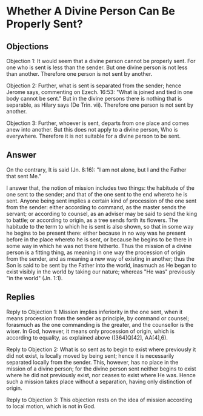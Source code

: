 # Whether A Divine Person Can Be Properly Sent?

## Objections

Objection 1: It would seem that a divine person cannot be properly sent. For one who is sent is less than the sender. But one divine person is not less than another. Therefore one person is not sent by another.

Objection 2: Further, what is sent is separated from the sender; hence Jerome says, commenting on Ezech. 16:53: "What is joined and tied in one body cannot be sent." But in the divine persons there is nothing that is separable, as Hilary says (De Trin. vii). Therefore one person is not sent by another.

Objection 3: Further, whoever is sent, departs from one place and comes anew into another. But this does not apply to a divine person, Who is everywhere. Therefore it is not suitable for a divine person to be sent.

## Answer

On the contrary, It is said (Jn. 8:16): "I am not alone, but I and the Father that sent Me."

I answer that, the notion of mission includes two things: the habitude of the one sent to the sender; and that of the one sent to the end whereto he is sent. Anyone being sent implies a certain kind of procession of the one sent from the sender: either according to command, as the master sends the servant; or according to counsel, as an adviser may be said to send the king to battle; or according to origin, as a tree sends forth its flowers. The habitude to the term to which he is sent is also shown, so that in some way he begins to be present there: either because in no way was he present before in the place whereto he is sent, or because he begins to be there in some way in which he was not there hitherto. Thus the mission of a divine person is a fitting thing, as meaning in one way the procession of origin from the sender, and as meaning a new way of existing in another; thus the Son is said to be sent by the Father into the world, inasmuch as He began to exist visibly in the world by taking our nature; whereas "He was" previously "in the world" (Jn. 1:1).

## Replies

Reply to Objection 1: Mission implies inferiority in the one sent, when it means procession from the sender as principle, by command or counsel; forasmuch as the one commanding is the greater, and the counsellor is the wiser. In God, however, it means only procession of origin, which is according to equality, as explained above ([364]Q[42], AA[4],6).

Reply to Objection 2: What is so sent as to begin to exist where previously it did not exist, is locally moved by being sent; hence it is necessarily separated locally from the sender. This, however, has no place in the mission of a divine person; for the divine person sent neither begins to exist where he did not previously exist, nor ceases to exist where He was. Hence such a mission takes place without a separation, having only distinction of origin.

Reply to Objection 3: This objection rests on the idea of mission according to local motion, which is not in God.